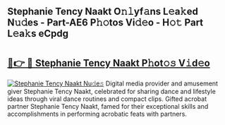 ## Stephanie Tency Naakt O𝚗𝚕yf𝚊ns L𝚎a𝚔ed N𝚞𝚍es - Part-AE6 P𝚑𝚘tos Vi𝚍𝚎o - H𝚘𝚝 Part L𝚎a𝚔s eCpdg

# <h2><a href="http://kf4aqvl.oniu.top/?m=Stephanie+Tency+Naakt">🔗👉 🔴 Stephanie Tency Naakt P𝚑ot𝚘𝚜 V𝚒d𝚎o</a></h2>

[![Stephanie Tency Naakt Nu𝚍e𝚜](https://i.imgur.com/0qMVB7G.gif)](http://kf4aqvl.oniu.top/?m=Stephanie+Tency+Naakt)
Digital media provider and amusement giver Stephanie Tency Naakt, celebrated for sharing dance and lifestyle ideas through viral dance routines and compact clips. Gifted acrobat partner Stephanie Tency Naakt, famed for their exceptional skills and accomplishments in performing acrobatic feats with partners.  
